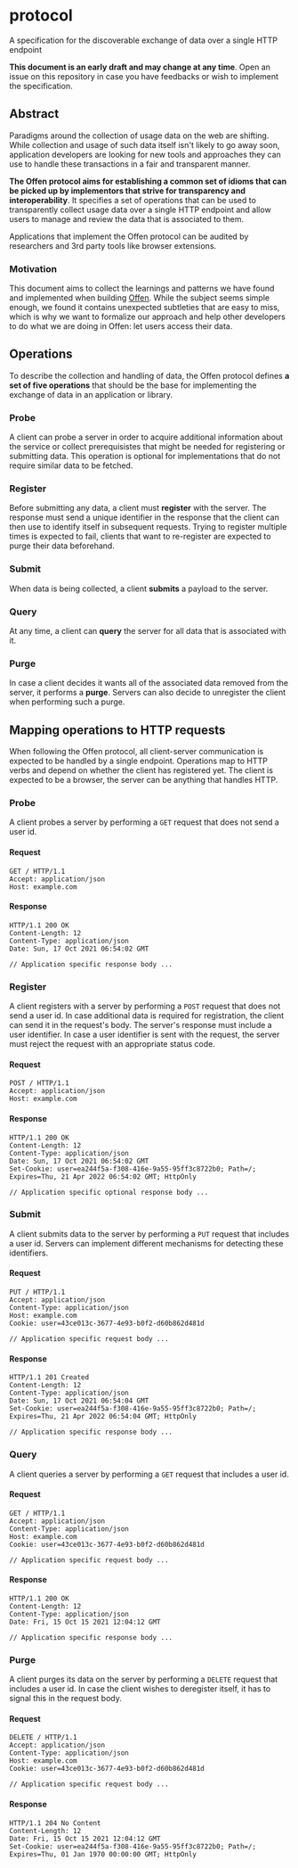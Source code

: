 # protocol
A specification for the discoverable exchange of data over a single HTTP endpoint

__This document is an early draft and may change at any time__.
Open an issue on this repository in case you have feedbacks or wish to implement the specification.

## Abstract

Paradigms around the collection of usage data on the web are shifting.
While collection and usage of such data itself isn't likely to go away soon, application developers are looking for new tools and approaches they can use to handle these transactions in a fair and transparent manner.

__The Offen protocol aims for establishing a common set of idioms that can be picked up by implementors that strive for transparency and interoperability__.
It specifies a set of operations that can be used to transparently collect usage data over a single HTTP endpoint and allow users to manage and review the data that is associated to them.

Applications that implement the Offen protocol can be audited by researchers and 3rd party tools like browser extensions.

### Motivation

This document aims to collect the learnings and patterns we have found and implemented when building [Offen][offen-repo].
While the subject seems simple enough, we found it contains unexpected subtleties that are easy to miss, which is why we want to formalize our approach and help other developers to do what we are doing in Offen: let users access their data.

[offen-repo]: https://github.com/offen/offen

## Operations

To describe the collection and handling of data, the Offen protocol defines __a set of five operations__ that should be the base for implementing the exchange of data in an application or library.

### Probe

A client can probe a server in order to acquire additional information about the service or collect prerequisistes that might be needed for registering or submitting data.
This operation is optional for implementations that do not require similar data to be fetched.

### Register

Before submitting any data, a client must __register__ with the server.
The response must send a unique identifier in the response that the client can then use to identify itself in subsequent requests.
Trying to register multiple times is expected to fail, clients that want to re-register are expected to purge their data beforehand.

### Submit

When data is being collected, a client __submits__ a payload to the server.

### Query

At any time, a client can __query__ the server for all data that is associated with it.

### Purge

In case a client decides it wants all of the associated data removed from the server, it performs a __purge__.
Servers can also decide to unregister the client when performing such a purge.

## Mapping operations to HTTP requests

When following the Offen protocol, all client-server communication is expected to be handled by a single endpoint.
Operations map to HTTP verbs and depend on whether the client has registered yet.
The client is expected to be a browser, the server can be anything that handles HTTP.

### Probe

A client probes a server by performing a `GET` request that does not send a user id.

#### Request

```http
GET / HTTP/1.1
Accept: application/json
Host: example.com
```

#### Response

```http
HTTP/1.1 200 OK
Content-Length: 12
Content-Type: application/json
Date: Sun, 17 Oct 2021 06:54:02 GMT

// Application specific response body ...
```

### Register

A client registers with a server by performing a `POST` request that does not send a user id.
In case additional data is required for registration, the client can send it in the request's body.
The server's response must include a user identifier.
In case a user identifier is sent with the request, the server must reject the request with an appropriate status code.

#### Request

```http
POST / HTTP/1.1
Accept: application/json
Host: example.com
```

#### Response

```http
HTTP/1.1 200 OK
Content-Length: 12
Content-Type: application/json
Date: Sun, 17 Oct 2021 06:54:02 GMT
Set-Cookie: user=ea244f5a-f308-416e-9a55-95ff3c8722b0; Path=/; Expires=Thu, 21 Apr 2022 06:54:02 GMT; HttpOnly

// Application specific optional response body ...
```

### Submit

A client submits data to the server by performing a `PUT` request that includes a user id.
Servers can implement different mechanisms for detecting these identifiers.

#### Request

```http
PUT / HTTP/1.1
Accept: application/json
Content-Type: application/json
Host: example.com
Cookie: user=43ce013c-3677-4e93-b0f2-d60b862d481d

// Application specific request body ...
```

#### Response

```http
HTTP/1.1 201 Created
Content-Length: 12
Content-Type: application/json
Date: Sun, 17 Oct 2021 06:54:04 GMT
Set-Cookie: user=ea244f5a-f308-416e-9a55-95ff3c8722b0; Path=/; Expires=Thu, 21 Apr 2022 06:54:04 GMT; HttpOnly

// Application specific response body ...
```


### Query

A client queries a server by performing a `GET` request that includes a user id.

#### Request

```http
GET / HTTP/1.1
Accept: application/json
Content-Type: application/json
Host: example.com
Cookie: user=43ce013c-3677-4e93-b0f2-d60b862d481d

// Application specific request body ...
```

#### Response

```http
HTTP/1.1 200 OK
Content-Length: 12
Content-Type: application/json
Date: Fri, 15 Oct 15 2021 12:04:12 GMT

// Application specific response body ...
```

### Purge

A client purges its data on the server by performing a `DELETE` request that includes a user id.
In case the client wishes to deregister itself, it has to signal this in the request body.

#### Request

```http
DELETE / HTTP/1.1
Accept: application/json
Content-Type: application/json
Host: example.com
Cookie: user=43ce013c-3677-4e93-b0f2-d60b862d481d

// Application specific request body ...
```

#### Response

```http
HTTP/1.1 204 No Content
Content-Length: 12
Date: Fri, 15 Oct 15 2021 12:04:12 GMT
Set-Cookie: user=ea244f5a-f308-416e-9a55-95ff3c8722b0; Path=/; Expires=Thu, 01 Jan 1970 00:00:00 GMT; HttpOnly
```
